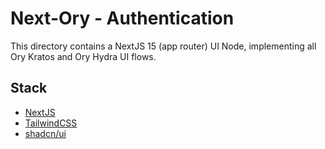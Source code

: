 # Next-Ory - Authentication

This directory contains a NextJS 15 (app router) UI Node, implementing all Ory Kratos and Ory Hydra UI flows.

## Stack

- [NextJS](https://nextjs.org/)
- [TailwindCSS](https://tailwindcss.com/)
- [shadcn/ui](https://ui.shadcn.com/)
